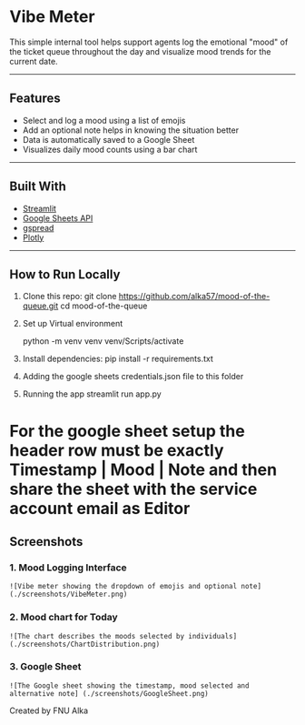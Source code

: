 # Vibe Meter

This simple internal tool helps support agents log the emotional "mood" of the ticket queue throughout the day and visualize mood trends for the current date.

---

## Features

- Select and log a mood using a list of emojis
- Add an optional note helps in knowing the situation better
- Data is automatically saved to a Google Sheet
- Visualizes daily mood counts using a bar chart

---

## Built With

- [Streamlit](https://streamlit.io/)
- [Google Sheets API](https://developers.google.com/sheets/api)
- [gspread](https://github.com/burnash/gspread)
- [Plotly](https://plotly.com/python/)

---

##  How to Run Locally

1. Clone this repo:
    git clone https://github.com/alka57/mood-of-the-queue.git
    cd mood-of-the-queue

2. Set up Virtual environment
    
    python -m venv venv
    venv/Scripts/activate

3. Install dependencies:
    pip install -r requirements.txt

4. Adding the google sheets credentials.json file to this folder

5. Running the app
    streamlit run app.py


# For the google sheet setup the header row must be exactly Timestamp | Mood | Note and then share the sheet with the service account email as Editor


## Screenshots
### 1. Mood Logging Interface
    ![Vibe meter showing the dropdown of emojis and optional note] (./screenshots/VibeMeter.png)

### 2. Mood chart for Today
    ![The chart describes the moods selected by individuals] (./screenshots/ChartDistribution.png)

### 3. Google Sheet
    ![The Google sheet showing the timestamp, mood selected and alternative note] (./screenshots/GoogleSheet.png)



Created by
FNU Alka
